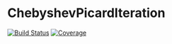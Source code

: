 # ChebyshevPicardIteration

[![Build Status](https://github.com/GrantHecht/ChebyshevPicardIteration.jl/workflows/CI/badge.svg)](https://github.com/GrantHecht/ChebyshevPicardIteration.jl/actions)
[![Coverage](https://codecov.io/gh/GrantHecht/ChebyshevPicardIteration.jl/branch/master/graph/badge.svg)](https://codecov.io/gh/GrantHecht/ChebyshevPicardIteration.jl)
